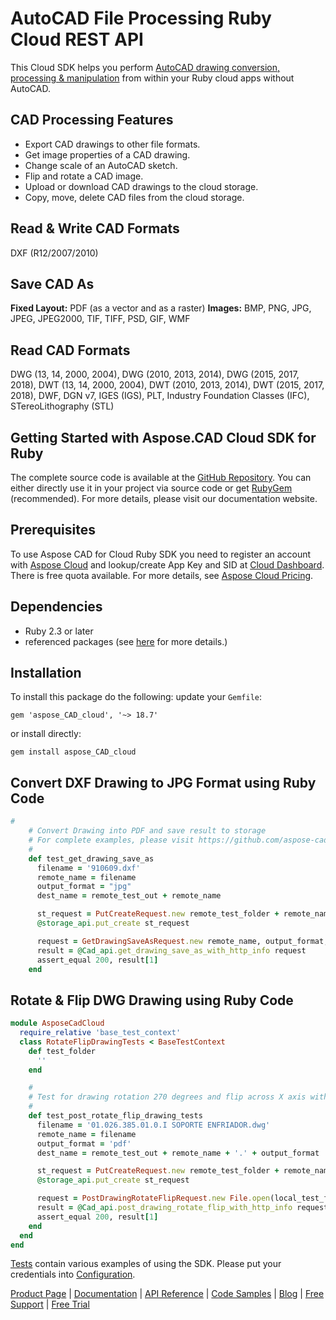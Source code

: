 # AutoCAD File Processing Ruby Cloud REST API

This Cloud SDK helps you perform [AutoCAD drawing conversion, processing & manipulation](https://products.aspose.cloud/cad/ruby) from within your Ruby cloud apps without AutoCAD.

## CAD Processing Features

- Export CAD drawings to other file formats.
- Get image properties of a CAD drawing.
- Change scale of an AutoCAD sketch.
- Flip and rotate a CAD image.
- Upload or download CAD drawings to the cloud storage.
- Copy, move, delete CAD files from the cloud storage.

## Read & Write CAD Formats

DXF (R12/2007/2010)

## Save CAD As

**Fixed Layout:** PDF (as a vector and as a raster)
**Images:** BMP, PNG, JPG, JPEG, JPEG2000, TIF, TIFF, PSD, GIF, WMF

## Read CAD Formats

DWG (13, 14, 2000, 2004), DWG (2010, 2013, 2014), DWG (2015, 2017, 2018), DWT (13, 14, 2000, 2004), DWT (2010, 2013, 2014), DWT (2015, 2017, 2018), DWF, DGN v7, IGES (IGS), PLT, Industry Foundation Classes (IFC), STereoLithography (STL)

## Getting Started with Aspose.CAD Cloud SDK for Ruby

The complete source code is available at the [GitHub Repository](https://github.com/aspose-cad-cloud/aspose-cad-cloud-ruby). You can either directly use it in your project via source code or get [RubyGem](https://rubygems.org/gems/aspose_CAD_cloud) (recommended). For more details, please visit our documentation website.

## Prerequisites

To use Aspose CAD for Cloud Ruby SDK you need to register an account with [Aspose Cloud](https://www.aspose.cloud/) and lookup/create App Key and SID at [Cloud Dashboard](https://dashboard.aspose.cloud/#/apps). There is free quota available. For more details, see [Aspose Cloud Pricing](https://purchase.aspose.cloud/pricing).

## Dependencies

- Ruby 2.3 or later
- referenced packages (see [here](https://github.com/aspose-cad-cloud/aspose-cad-cloud-ruby/blob/master/Gemfile) for more details.)

## Installation

To install this package do the following: update your `Gemfile`:

```console
gem 'aspose_CAD_cloud', '~> 18.7'
```

or install directly:

```console
gem install aspose_CAD_cloud
```

## Convert DXF Drawing to JPG Format using Ruby Code

```ruby
#
    # Convert Drawing into PDF and save result to storage
    # For complete examples, please visit https://github.com/aspose-cad-cloud/aspose-cad-cloud-ruby
    #
    def test_get_drawing_save_as
      filename = '910609.dxf'
      remote_name = filename
      output_format = "jpg"
      dest_name = remote_test_out + remote_name

      st_request = PutCreateRequest.new remote_test_folder + remote_name, File.open(local_test_folder + filename, "r").read
      @storage_api.put_create st_request

      request = GetDrawingSaveAsRequest.new remote_name, output_format, remote_test_folder, nil, nil
      result = @Cad_api.get_drawing_save_as_with_http_info request
      assert_equal 200, result[1]
    end
```

## Rotate & Flip DWG Drawing using Ruby Code

```ruby
module AsposeCadCloud
  require_relative 'base_test_context'
  class RotateFlipDrawingTests < BaseTestContext
    def test_folder
      ''
    end

    #
    # Test for drawing rotation 270 degrees and flip across X axis with specified format and fetch result through response
    #
    def test_post_rotate_flip_drawing_tests
      filename = '01.026.385.01.0.I SOPORTE ENFRIADOR.dwg'
      remote_name = filename
      output_format = 'pdf'
      dest_name = remote_test_out + remote_name + '.' + output_format

      st_request = PutCreateRequest.new remote_test_folder + remote_name, File.open(local_test_folder + filename, "r").read
      @storage_api.put_create st_request

      request = PostDrawingRotateFlipRequest.new File.open(local_test_folder + filename, "r"), output_format, "Rotate270FlipX", remote_test_folder
      result = @Cad_api.post_drawing_rotate_flip_with_http_info request
      assert_equal 200, result[1]
    end
  end
end
```

[Tests](https://github.com/aspose-cad-cloud/aspose-cad-cloud-ruby/blob/master/tests) contain various examples of using the SDK. Please put your credentials into [Configuration](https://github.com/aspose-cad-cloud/aspose-cad-cloud-ruby/blob/master/lib/configuration.rb).

[Product Page](https://products.aspose.cloud/cad/ruby) | [Documentation](https://docs.aspose.cloud/display/cadcloud/Home) | [API Reference](https://apireference.aspose.cloud/cad/) | [Code Samples](https://github.com/aspose-cad-cloud/aspose-cad-cloud-ruby) | [Blog](https://blog.aspose.cloud/category/cad/) | [Free Support](https://forum.aspose.cloud/c/cad) | [Free Trial](https://dashboard.aspose.cloud/#/apps)

